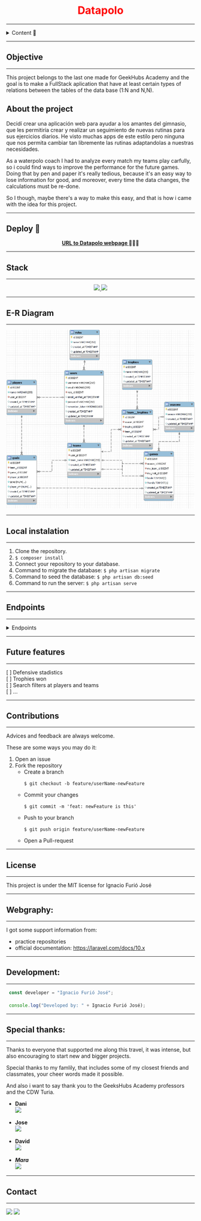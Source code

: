 <h1 align="center" style='color:red'><b>Datapolo</b></h1>



---

<details>
  <summary>Content 📝</summary>
  <ol>
    <li><a href="#objective">Objective</a></li>
    <li><a href="#about-the-project">About the project</a></li>
    <li><a href="#deploy-🚀">Deploy</a></li>
    <li><a href="#stack">Stack</a></li>
    <li><a href="#e-r-diagram">E-R Diagram</a></li>
    <li><a href="#local-instalation">Local instalation</a></li>
    <li><a href="#endpoints">Endpoints</a></li>
    <li><a href="#future-features">Future features</a></li>
    <li><a href="#contributions">Contributions</a></li>
    <li><a href="#license">License</a></li>
    <li><a href="#webgraphy">Webgraphy</a></li>
    <li><a href="#development">Development</a></li>
    <li><a href="#special-thanks">Special thanks</a></li>
    <li><a href="#contact">Contact</a></li>
  </ol>
</details>

---

## Objective

---
This project belongs to the last one made for GeekHubs Academy and the goal is to make a FullStack aplication that have at least certain types of relations between the tables of the data base (1:N and N,N). 

## About the project
Decidí crear una aplicación web para ayudar a los amantes del gimnasio, que les permitiría crear y realizar un seguimiento de nuevas rutinas para sus ejercicios diarios. He visto muchas apps de este estilo pero ninguna que nos permita cambiar tan libremente las rutinas adaptandolas a nuestras necesidades.    

As a waterpolo coach I had to analyze every match my teams play carfully, so i could find ways to improve the performance for the future games. Doing that by pen and paper it's really tedious, because it's an easy way to lose information for good, and moreover, every time the data changes, the calculations must be re-done.

So I though, maybe there's a way to make this easy, and that is how i came with the idea for this project.

---

## Deploy 🚀
<div align="center">
    <a href="https://master.d3axn9txrlwi1i.amplifyapp.com/"><strong>URL to Datapolo webpage </strong></a>🚀🚀🚀
</div>

---

## Stack

---

<div align="center">
<a href="https://www.php.net/">
    <img src= "https://img.shields.io/badge/php-7A86B8?style=for-the-badge&logo=php&logoColor=black"/>
</a>
<a href="https://laravel.com/">
    <img src= "https://img.shields.io/badge/laravel-F13C2F?style=for-the-badge&logo=laravel&logoColor=white"/>
</a>

 </div>

---

## E-R Diagram

---

!['imagen-db'](./assets/E-R%20diagram.jpg)

---

## Local instalation
---

1. Clone the repository.
2. ` $ composer install `
3. Connect your repository to your database.
4. Command to migrate the database: ``` $ php artisan migrate ``` 
5. Command to seed the database: ``` $ php artisan db:seed ``` 
6. Command to run the server: ``` $ php artisan serve ``` 

---

## Endpoints

---

<details>
<summary>Endpoints</summary>

- AUTH
    - REGISTER

            POST http://localhost:8000/api/newuser
        body:
        ``` js
            {
                "username": "Eddieden",
                "email": "eddieden@email.com",
                "password": "1234567W"
            }
        ```

    - LOGIN

            POST http://localhost:3000/api/login  
        body:
        ``` js
            {
                "email": "eddieden@email.com",
                "password": "1234567W"
            }
        ```
- STADISTICS
    - GET ALL MY GOAL STADISTICS  

            POST http://localhost:8000/api/my-goals-stadistics
            body:
        ``` js
            {
                "team_id": 51,
                "rival_id": 51,
                "season_id": 0,
                "locale": ""
            }
        ```

    - ...
</details>

---

## Future features

---

[ ] Defensive stadistics  
[ ] Trophies won  
[ ] Search filters at players and teams  
[ ] ...

---

## Contributions

---

Advices and feedback are always welcome. 

These are some ways you may do it:

1. Open an issue
2. Fork the repository
    - Create a branch  
        ```
        $ git checkout -b feature/userName-newFeature
        ```
    - Commit your changes 
        ```
        $ git commit -m 'feat: newFeature is this'
        ```
    - Push to your branch
        ```
        $ git push origin feature/userName-newFeature
        ```
    - Open a Pull-request

---

## License

---

This project is under the MIT license for Ignacio Furió José

---

## Webgraphy:

---

I got some support information from:
- practice repositories 
- official documentation: https://laravel.com/docs/10.x

---

## Development:

---

``` js
 const developer = "Ignacio Furió José";

 console.log("Developed by: " + Ignacio Furió José);
```  

---

## Special thanks:

---

Thanks to everyone that supported me along this travel, it was intense, but also encouraging to start new and bigger projects.

Special thanks to my famlily, that includes some of my closest friends and classmates, your cheer words made it possible.

And also i  want to say thank you to the GeeksHubs Academy professors and the CDW Turia.

- **Dani**  
<a href="https://github.com/datata" target="_blank1"><img src="https://img.shields.io/badge/github-24292F?style=for-the-badge&logo=github&logoColor=blue" target="_blank1"></a> 

- **Jose**  
<a href="https://github.com/Dave86dev" target="_blank"><img src="https://img.shields.io/badge/github-24292F?style=for-the-badge&logo=github&logoColor=white" target="_blank"></a> 

- **David**  
<a href="https://www.github.com/Dave86dev/" target="_blank"><img src="https://img.shields.io/badge/github-24292F?style=for-the-badge&logo=github&logoColor=red" target="_blank"></a>

- ***Mara***  
<a href="https://www.github.com/MaraScampini/" target="_blank"><img src="https://img.shields.io/badge/github-24292F?style=for-the-badge&logo=github&logoColor=green" target="_blank"></a> 

---
## Contact
---
<a href = "mailto:bichoifj@gmail.com"><img src="https://img.shields.io/badge/Gmail-C6362C?style=for-the-badge&logo=gmail&logoColor=white" target="_blank"></a>
<a href="https://www.linkedin.com/in/ignacio-furi%C3%B3-0a9010233/" target="_blank"><img src="https://img.shields.io/badge/-LinkedIn-%230077B5?style=for-the-badge&logo=linkedin&logoColor=white" target="_blank"></a> 
</p>